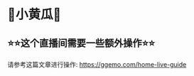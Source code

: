 # 🥒小黄瓜🥒

<Mutsumi></Mutsumi>

## ⭐️⭐️这个直播间需要一些额外操作⭐️⭐️
请参考这篇文章进行操作: https://ggemo.com/home-live-guide